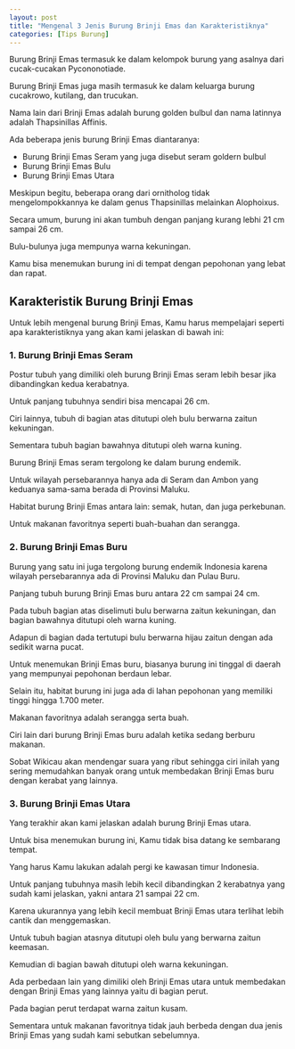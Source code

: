 ```yaml
---
layout: post
title: "Mengenal 3 Jenis Burung Brinji Emas dan Karakteristiknya"
categories: [Tips Burung]
---
```


Burung Brinji Emas termasuk ke dalam kelompok burung yang asalnya dari cucak-cucakan Pycononotiade.

Burung Brinji Emas juga masih termasuk ke dalam keluarga burung cucakrowo, kutilang, dan trucukan.

Nama lain dari Brinji Emas adalah burung golden bulbul dan nama latinnya adalah Thapsinillas Affinis.

Ada beberapa jenis burung Brinji Emas diantaranya:

- Burung Brinji Emas Seram yang juga disebut seram goldern bulbul
- Burung Brinji Emas Bulu
- Burung Brinji Emas Utara

Meskipun begitu, beberapa orang dari ornitholog tidak mengelompokkannya ke dalam genus Thapsinillas melainkan Alophoixus.

Secara umum, burung ini akan tumbuh dengan panjang kurang lebhi 21 cm sampai 26 cm.

Bulu-bulunya juga mempunya warna kekuningan.

Kamu bisa menemukan burung ini di tempat dengan pepohonan yang lebat dan rapat.

## Karakteristik Burung Brinji Emas

Untuk lebih mengenal burung Brinji Emas, Kamu harus mempelajari seperti apa karakteristiknya yang akan kami jelaskan di bawah ini:

### 1. Burung Brinji Emas Seram

Postur tubuh yang dimiliki oleh burung Brinji Emas seram lebih besar jika dibandingkan kedua kerabatnya.

Untuk panjang tubuhnya sendiri bisa mencapai 26 cm.

Ciri lainnya, tubuh di bagian atas ditutupi oleh bulu berwarna zaitun kekuningan.

Sementara tubuh bagian bawahnya ditutupi oleh warna kuning.

Burung Brinji Emas seram tergolong ke dalam burung endemik.

Untuk wilayah persebarannya hanya ada di Seram dan Ambon yang keduanya sama-sama berada di Provinsi Maluku.

Habitat burung Brinji Emas antara lain: semak, hutan, dan juga perkebunan.

Untuk makanan favoritnya seperti buah-buahan dan serangga.

### 2. Burung Brinji Emas Buru

Burung yang satu ini juga tergolong burung endemik Indonesia karena wilayah persebarannya ada di Provinsi Maluku dan Pulau Buru.

Panjang tubuh burung Brinji Emas buru antara 22 cm sampai 24 cm.

Pada tubuh bagian atas diselimuti bulu berwarna zaitun kekuningan, dan bagian bawahnya ditutupi oleh warna kuning.

Adapun di bagian dada tertutupi bulu berwarna hijau zaitun dengan ada sedikit warna pucat.

Untuk menemukan Brinji Emas buru, biasanya burung ini tinggal di daerah yang mempunyai pepohonan berdaun lebar.

Selain itu, habitat burung ini juga ada di lahan pepohonan yang memiliki tinggi hingga 1.700 meter.

Makanan favoritnya adalah serangga serta buah.

Ciri lain dari burung Brinji Emas buru adalah ketika sedang berburu makanan.

Sobat Wikicau akan mendengar suara yang ribut sehingga ciri inilah yang sering memudahkan banyak orang untuk membedakan Brinji Emas buru dengan kerabat yang lainnya.

### 3. Burung Brinji Emas Utara

Yang terakhir akan kami jelaskan adalah burung Brinji Emas utara.

Untuk bisa menemukan burung ini, Kamu tidak bisa datang ke sembarang tempat.

Yang harus Kamu lakukan adalah pergi ke kawasan timur Indonesia.

Untuk panjang tubuhnya masih lebih kecil dibandingkan 2 kerabatnya yang sudah kami jelaskan, yakni antara 21 sampai 22 cm.

Karena ukurannya yang lebih kecil membuat Brinji Emas utara terlihat lebih cantik dan menggemaskan.

Untuk tubuh bagian atasnya ditutupi oleh bulu yang berwarna zaitun keemasan.

Kemudian di bagian bawah ditutupi oleh warna kekuningan.

Ada perbedaan lain yang dimiliki oleh Brinji Emas utara untuk membedakan dengan Brinji Emas yang lainnya yaitu di bagian perut.

Pada bagian perut terdapat warna zaitun kusam.

Sementara untuk makanan favoritnya tidak jauh berbeda dengan dua jenis Brinji Emas yang sudah kami sebutkan sebelumnya.